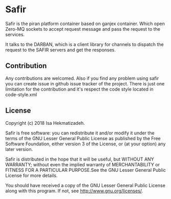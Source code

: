 # Safir
Safir is the piran platform container based on ganjex container. Which open Zero-MQ sockets to 
accept request message and pass the request to the services.

It talks to the DARBAN, which is a client library for channels to dispatch the request to
the SAFIR servers and get the responses.

## Contribution
Any contributions are welcomed. Also if you find any problem using safir you can create issue in 
github issue tracker of the project. There is just one limitation for the contribution and it's 
respect the code style located in code-style.xml

## License
Copyright (c) 2018 Isa Hekmatizadeh.

Safir is free software: you can redistribute it and/or modify it under the terms of the GNU Lesser 
General Public License as published by the Free Software Foundation, either version 3 of the 
License, or (at your option) any later version.

Safir is distributed in the hope that it will be useful, but WITHOUT ANY WARRANTY; without even the
implied warranty of MERCHANTABILITY or FITNESS FOR A PARTICULAR PURPOSE.See the GNU Lesser General 
Public License for more details.

You should have received a copy of the GNU Lesser General Public License
along with this program.  If not, see <http://www.gnu.org/licenses/>.